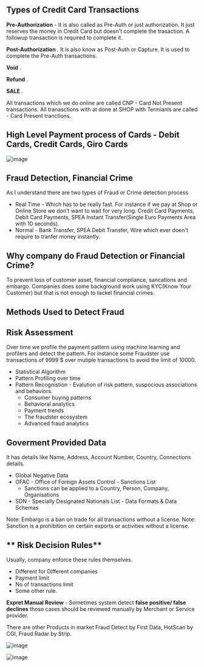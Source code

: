 Types of Credit Card Transactions
-----------------------------------
**Pre-Authorization** - It is also called as Pre-Auth or just authorization. It just reserves the money in Credit Card but doesn't complete the trasaction. A followup transaction is required to complete it.

**Post-Authorization** . It is also know as Post-Auth or Capture. It is used to complete the Pre-Auth transactions. 

**Void** . 

**Refund** .  

**SALE** . 

All transactions which we do online are called CNP - Card Not Present transactions.
All tranasctions with at done at SHOP with Termianls are called - Card Present tranctions.

High Level Payment process of Cards - Debit Cards, Credit Cards, Giro Cards
----------------------------------------------------------------------------

![image](https://user-images.githubusercontent.com/2181212/123215403-add69100-d4c8-11eb-8718-7dae49eebb45.png)

Fraud Detection, Financial Crime
--------------------------------------

As I understand there are two types of Fraud or Crime detection process
* Real Time - Which has to be really fast. For instance if we pay at Shop or Online Store we don't want to wait for very long. Credit Card Payments, Debit Card Payments, SPEA Instant Transfer(Single Euro Payments Area with 10 seconds).
* Normal  - Bank Transfer, SPEA Debit Transfer, Wire which ever doen't require to tranfer money instantly.

Why company do Fraud Detection or Financial Crime?
--------------------------------------------------
To prevent loss of customer asset, financial compliance, sancations and embargo. Companies does some background work using KYC(Know Your Customer) but that is not enough to tackel financial crimes. 

Methods Used to Detect Fraud
------------------------------

**Risk Assessment** 
---------------------
Over time we profile the payment pattern using machine learning and profilers and detect the pattern. For instance some Fraudster use transactions of 9999 $ over mutiple transactions to avoid the limit of 10000. 
  * Statistical Algorithm
  * Pattern Profiling over time
  * Pattern Recognistion - Evalution of risk pattern, suspocious associations and behaviors.
     *   Consumer buying patterns
     *   Behavioral analytics
     *   Payment trends
     *   The fraudster ecosystem
     *   Advanced fraud analytics

**Goverment Provided Data**
-------------------------------
It has details like Name, Address, Account Number, Country, Connections details.
* Global Negative Data
* OFAC - Office of Foreign Assets Control - Sanctions List
  * Sanctions can be applied to a Country, Person, Company, Organisations   
* SDN - Specially Designated Nationals List - Data Formats & Data Schemas

Note: Embargo is a ban on trade for all transactions without a license.
Note: Sanction is a prohibition on certain exports or activities without a license.

** Risk Decision Rules** 
-------------------------
Usually, company enforce these rules themselves.
  * Different for Different companies 
  * Payment limit
  * No of transactions limit
  * Some other rule.

**Expret Manual Review** - Sometimes system detect **false positive/ false declines** those cases should be reviewed manually by Merchant or Service provider. 

There are other Products in market Fraud Detect by First Data, HotScan by CGI,  Fraud Radar by Strip.


![image](https://user-images.githubusercontent.com/2181212/123222148-eded4200-d4cf-11eb-96e5-4fe591ca2111.png)

![image](https://user-images.githubusercontent.com/2181212/123222341-24c35800-d4d0-11eb-9f02-54457eedefcf.png)


